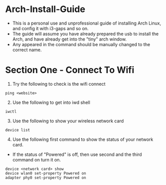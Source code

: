 # Arch-Install-Guide
- This is a personal use and unprofessional guide of installing Arch Linux, and config it with i3-gaps and so on.
- The guide will assume you have already prepared the usb to install the Arch, and have already get into the "tiny" arch window.
- Any **<xxx>** appeared in the command should be manually changed to the correct name.

# Section One - Connect To Wifi
1. Try the following to check is the wifi connect
```
ping <website>
```
2. Use the following to get into iwd shell
```
iwctl
```
3. Use the following to show your wireless network card
```
device list
```
4. Use the following first command to show the status of your network card.
  - If the status of "Powered" is off, then use second and the third command on turn it on.
```
device <network card> show
device wlan0 set-property Powered on
adapter phy0 set-property Powered on
```
